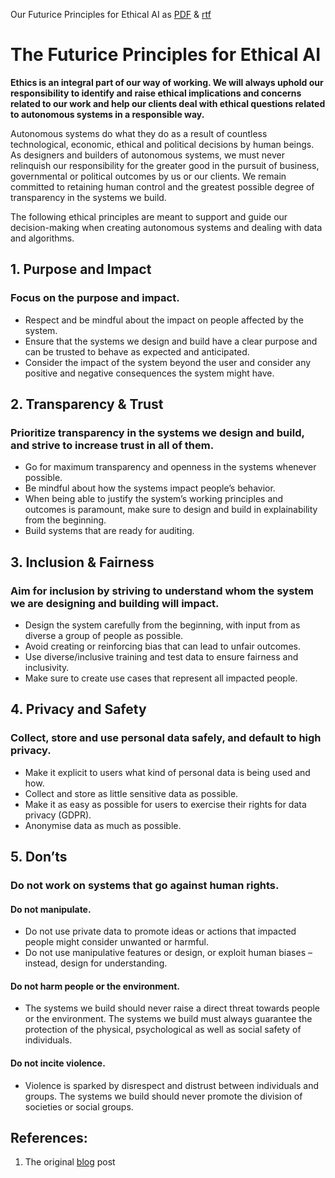 Our Futurice Principles for Ethical AI as [PDF](doc/Futurice_Principles_for_Ethical_AI.pdf) & [rtf](doc/Futurice_Principles_for_Ethical_AI.rtf)
 
# The Futurice Principles for Ethical AI

**Ethics is an integral part of our way of working. We will always uphold our responsibility to identify and raise ethical implications and concerns related to our work and help our clients deal with ethical questions related to autonomous systems in a responsible way.**

Autonomous systems do what they do as a result of countless technological, economic, ethical and political decisions by human beings. As designers and builders of autonomous systems, we must never relinquish our responsibility for the greater good in the pursuit of business, governmental or political outcomes by us or our clients. We remain committed to retaining human control and the greatest possible degree of transparency in the systems we build.

The following ethical principles are meant to support and guide our decision-making when creating autonomous systems and dealing with data and algorithms.


 
## 1. Purpose and Impact

### Focus on the purpose and impact.
* Respect and be mindful about the impact on people affected by the system.
* Ensure that the systems we design and build have a clear purpose and can be trusted to behave as expected and anticipated.
* Consider the impact of the system beyond the user and consider any positive and negative consequences the system might have.
 


## 2. Transparency & Trust

### Prioritize transparency in the systems we design and build, and strive to increase trust in all of them.
* Go for maximum transparency and openness in the systems whenever possible.
* Be mindful about how the systems impact people’s behavior.
* When being able to justify the system’s working principles and outcomes is paramount,  make sure to design and build in explainability from the beginning.
* Build systems that are ready for auditing.



## 3. Inclusion & Fairness

### Aim for inclusion by striving to understand whom the system we are designing and building will impact.
* Design the system carefully from the beginning, with input from as diverse a group of people as possible.
* Avoid creating or reinforcing bias that can lead to unfair outcomes.
* Use diverse/inclusive training and test data to ensure fairness and inclusivity.
* Make sure to create use cases that represent all impacted people.



## 4. Privacy and Safety
 
### Collect, store and use personal data safely, and default to high privacy.
* Make it explicit to users what kind of personal data is being used and how.
* Collect and store as little sensitive data as possible.
* Make it as easy as possible for users to exercise their rights for data privacy (GDPR).
* Anonymise data as much as possible.


 
## 5. Don’ts

### Do not work on systems that go against human rights.

#### Do not manipulate.
* Do not use private data to promote ideas or actions that impacted people might consider unwanted or harmful.
* Do not use manipulative features or design, or exploit human biases – instead, design for understanding.

#### Do not harm people or the environment.
* The systems we build should never raise a direct threat towards people or the environment. The systems we build must always guarantee the protection of the physical, psychological as well as social safety of individuals.

#### Do not incite violence.
* Violence is sparked by disrespect and distrust between individuals and groups. The systems we build should never promote the division of societies or social groups.

## References:
1. The original [blog](https://www.futurice.com/blog/introducing-the-futurice-principles-for-ethical-ai/) post